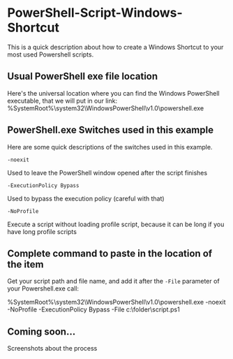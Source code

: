 # PowerShell-Script-Windows-Shortcut
This is a quick description about how to create a Windows Shortcut to your most used Powershell scripts.

## Usual PowerShell exe file location
Here's the universal location where you can find the Windows PowerShell executable, that we will put in 
our link:
%SystemRoot%\system32\WindowsPowerShell\v1.0\powershell.exe

## PowerShell.exe Switches used in this example
Here are some quick descriptions of the switches used in this example.
```
-noexit
```
Used to leave the PowerShell window opened after the script finishes

```
-ExecutionPolicy Bypass
```
Used to bypass the execution policy (careful with that)

```
-NoProfile
```
Execute a script without loading profile script, because it  can be long if you have long profile scripts

## Complete command to paste in the location of the item
Get your script path and file name, and add it after the ```-File``` parameter of your Powershell.exe call:

%SystemRoot%\system32\WindowsPowerShell\v1.0\powershell.exe -noexit -NoProfile -ExecutionPolicy Bypass -File c:\folder\script.ps1

## Coming soon...
Screenshots about the process